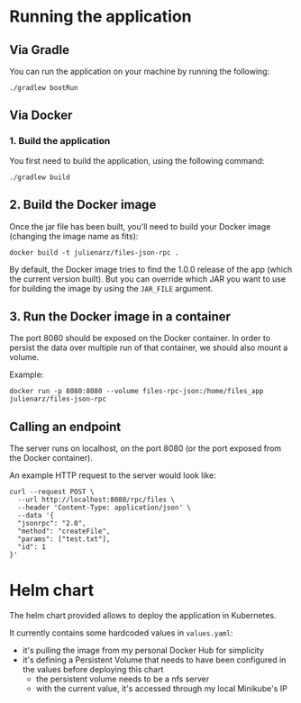 # Running the application

## Via Gradle

You can run the application on your machine by running the following:

```shell
./gradlew bootRun
```

## Via Docker

### 1. Build the application

You first need to build the application, using the following command:

```shell
./gradlew build
```

## 2. Build the Docker image

Once the jar file has been built, you'll need to build your Docker image (changing the image name as fits):

```shell
docker build -t julienarz/files-json-rpc .
```

By default, the Docker image tries to find the 1.0.0 release of the app (which the current version built). But you can override which JAR you want to use for building the image by using the `JAR_FILE` argument.

## 3. Run the Docker image in a container

The port 8080 should be exposed on the Docker container. In order to persist the data over multiple run of that container, we should also mount a volume.

Example:
```shell
docker run -p 8080:8080 --volume files-rpc-json:/home/files_app julienarz/files-json-rpc
```

## Calling an endpoint

The server runs on localhost, on the port 8080 (or the port exposed from the Docker container).

An example HTTP request to the server would look like:
```shell
curl --request POST \
  --url http://localhost:8080/rpc/files \
  --header 'Content-Type: application/json' \
  --data '{
  "jsonrpc": "2.0",
  "method": "createFile",
  "params": ["test.txt"],
  "id": 1
}'
```

# Helm chart

The helm chart provided allows to deploy the application in Kubernetes.

It currently contains some hardcoded values in `values.yaml`:
- it's pulling the image from my personal Docker Hub for simplicity
- it's defining a Persistent Volume that needs to have been configured in the values before deploying this chart
  - the persistent volume needs to be a nfs server
  - with the current value, it's accessed through my local Minikube's IP